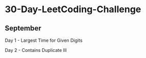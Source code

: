 # 30-Day-LeetCoding-Challenge

## September

Day 1 - Largest Time for Given Digits

Day 2 - Contains Duplicate III
